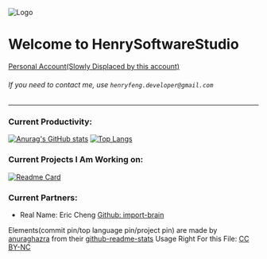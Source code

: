 ![Logo](https://user-images.githubusercontent.com/86927130/141529514-38cd9f88-7590-4241-92b0-9be5146b8c0b.png)
# Welcome to HenrySoftwareStudio
[Personal Account(Slowly Displaced by this account)](https://github.com/HenryFeng2)
###### If you need to contact me, use `henryfeng.developer@gmail.com`
---
### Current Productivity:
[![Anurag's GitHub stats](https://github-readme-stats.vercel.app/api?username=HenrySoftwareStudio)](https://github.com/anuraghazra/github-readme-stats)
[![Top Langs](https://github-readme-stats.vercel.app/api/top-langs/?username=HenrySoftwareStudio&layout=compact)](https://github.com/anuraghazra/github-readme-stats)
### Current Projects I Am Working on:
[![Readme Card](https://github-readme-stats.vercel.app/api/pin/?username=import-brain&repo=basic_calc)](https://github.com/anuraghazra/github-readme-stats)

### Current Partners:
- Real Name: Eric Cheng  [Github: import-brain](https://github.com/import-brain)

Elements(commit pin/top language pin/project pin) are made by [anuraghazra](https://github.com/anuraghazra) from their [github-readme-stats](https://github.com/anuraghazra/github-readme-stats)
Usage Right For this File: [CC BY-NC](https://creativecommons.org/licenses/by-nc/4.0/)
